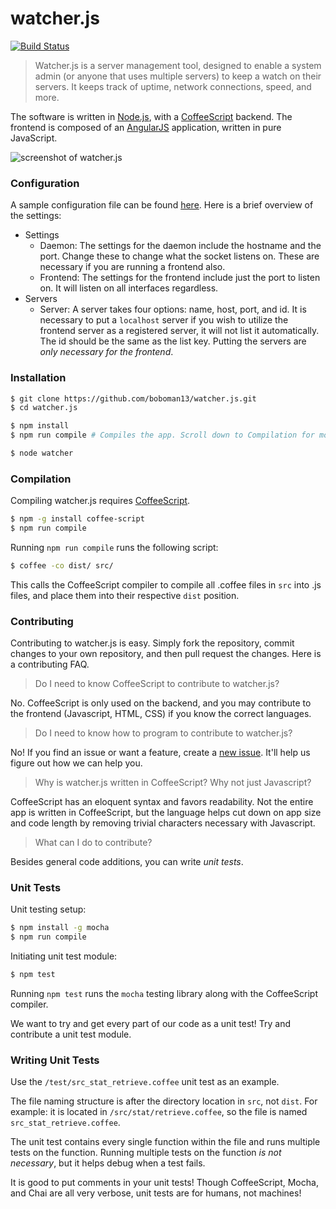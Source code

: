 watcher.js
=====
[![Build Status](https://travis-ci.org/boboman13/watcher.js.svg)](https://travis-ci.org/boboman13/watcher.js)

> Watcher.js is a server management tool, designed to enable a system admin (or anyone that uses multiple servers) to keep a watch on their servers. It keeps track of uptime, network connections, speed, and more.

The software is written in [Node.js](http://nodejs.org "NodeJS"), with a [CoffeeScript](http://coffeescript.org "CoffeeScript") backend. The frontend is composed of an [AngularJS](https://angularjs.org/) application, written in pure JavaScript.

![screenshot of watcher.js](http://upimg.me/724128926c73ff30ffacb1ab30996b51.png)

### Configuration
A sample configuration file can be found [here](https://github.com/boboman13/watcher.js/blob/master/app.yml). Here is a brief overview of the settings:
* Settings
	* Daemon: The settings for the daemon include the hostname and the port. Change these to change what the socket listens on. These are necessary if you are running a frontend also.
	* Frontend: The settings for the frontend include just the port to listen on. It will listen on all interfaces regardless.
* Servers
	* Server: A server takes four options: name, host, port, and id. It is necessary to put a `localhost` server if you wish to utilize the frontend server as a registered server, it will not list it automatically. The id should be the same as the list key. Putting the servers are *only necessary for the frontend*.

### Installation
```bash
$ git clone https://github.com/boboman13/watcher.js.git
$ cd watcher.js

$ npm install
$ npm run compile # Compiles the app. Scroll down to Compilation for more information.

$ node watcher
```

### Compilation
Compiling watcher.js requires [CoffeeScript](http://coffeescript.org).
```bash
$ npm -g install coffee-script
$ npm run compile
```
Running `npm run compile` runs the following script:
```bash
$ coffee -co dist/ src/
```
This calls the CoffeeScript compiler to compile all .coffee files in `src` into .js files, and place them into their respective `dist` position.

### Contributing
Contributing to watcher.js is easy. Simply fork the repository, commit changes to your own repository, and then pull request the changes. Here is a contributing FAQ.

> Do I need to know CoffeeScript to contribute to watcher.js?

No. CoffeeScript is only used on the backend, and you may contribute to the frontend (Javascript, HTML, CSS) if you know the correct languages.

> Do I need to know how to program to contribute to watcher.js?

No! If you find an issue or want a feature, create a [new issue](https://github.com/boboman13/watcher.js/issues). It'll help us figure out how we can help you.

> Why is watcher.js written in CoffeeScript? Why not just Javascript?

CoffeeScript has an eloquent syntax and favors readability. Not the entire app is written in CoffeeScript, but the language helps cut down on app size and code length by removing trivial characters necessary with Javascript.

> What can I do to contribute?

Besides general code additions, you can write *unit tests*.

### Unit Tests
Unit testing setup:
```bash
$ npm install -g mocha
$ npm run compile
```
Initiating unit test module:
```bash
$ npm test
```
Running `npm test` runs the `mocha` testing library along with the CoffeeScript compiler.

We want to try and get every part of our code as a unit test! Try and contribute a unit test module.

### Writing Unit Tests
Use the `/test/src_stat_retrieve.coffee` unit test as an example.

The file naming structure is after the directory location in `src`, not `dist`. For example: it is located in `/src/stat/retrieve.coffee`, so the file is named `src_stat_retrieve.coffee`.

The unit test contains every single function within the file and runs multiple tests on the function. Running multiple tests on the function *is not necessary*, but it helps debug when a test fails.

It is good to put comments in your unit tests! Though CoffeeScript, Mocha, and Chai are all very verbose, unit tests are for humans, not machines!